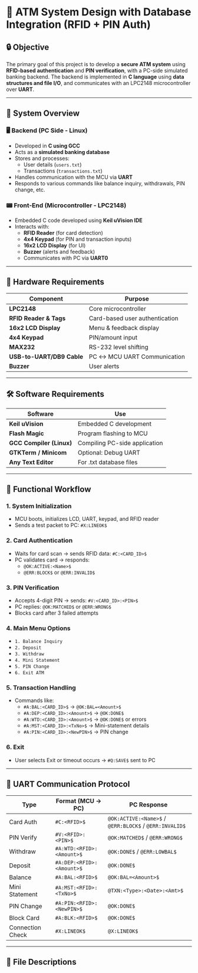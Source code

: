 # 🏧 ATM System Design with Database Integration (RFID + PIN Auth)

## 🔒 Objective
The primary goal of this project is to develop a **secure ATM system** using **RFID-based authentication** and **PIN verification**, with a PC-side simulated banking backend. The backend is implemented in **C language** using **data structures and file I/O**, and communicates with an LPC2148 microcontroller over **UART**.

---

## 🧩 System Overview

### 🖥️ Backend (PC Side - Linux)
- Developed in **C using GCC**
- Acts as a **simulated banking database**
- Stores and processes:
  - User details (`users.txt`)
  - Transactions (`transactions.txt`)
- Handles communication with the MCU via **UART**
- Responds to various commands like balance inquiry, withdrawals, PIN change, etc.

### 📟 Front-End (Microcontroller - LPC2148)
- Embedded C code developed using **Keil uVision IDE**
- Interacts with:
  - **RFID Reader** (for card detection)
  - **4x4 Keypad** (for PIN and transaction inputs)
  - **16x2 LCD Display** (for UI)
  - **Buzzer** (alerts and feedback)
  - Communicates with PC via **UART0**

---

## 🧰 Hardware Requirements

| Component | Purpose |
|----------|---------|
| **LPC2148** | Core microcontroller |
| **RFID Reader & Tags** | Card-based user authentication |
| **16x2 LCD Display** | Menu & feedback display |
| **4x4 Keypad** | PIN/amount input |
| **MAX232** | RS-232 level shifting |
| **USB-to-UART/DB9 Cable** | PC ↔ MCU UART Communication |
| **Buzzer** | User alerts |

---

## 🛠️ Software Requirements

| Software | Use |
|---------|-----|
| **Keil uVision** | Embedded C development |
| **Flash Magic** | Program flashing to MCU |
| **GCC Compiler (Linux)** | Compiling PC-side application |
| **GTKTerm / Minicom** | Optional: Debug UART |
| **Any Text Editor** | For .txt database files |

---

## 🧠 Functional Workflow

### 1. System Initialization
- MCU boots, initializes LCD, UART, keypad, and RFID reader
- Sends a test packet to PC: `#X:LINEOK$`

### 2. Card Authentication
- Waits for card scan → sends RFID data: `#C:<CARD_ID>$`
- PC validates card → responds:
  - `@OK:ACTIVE:<Name>$`
  - `@ERR:BLOCK$` or `@ERR:INVALID$`

### 3. PIN Verification
- Accepts 4-digit PIN → sends: `#V:<CARD_ID>:<PIN>$`
- PC replies: `@OK:MATCHED$` or `@ERR:WRONG$`
- Blocks card after 3 failed attempts

### 4. Main Menu Options
- `1. Balance Inquiry`
- `2. Deposit`
- `3. Withdraw`
- `4. Mini Statement`
- `5. PIN Change`
- `6. Exit ATM`

### 5. Transaction Handling
- Commands like:
  - `#A:BAL:<CARD_ID>$` → `@OK:BAL=<Amount>$`
  - `#A:DEP:<CARD_ID>:<Amount>$` → `@OK:DONE$`
  - `#A:WTD:<CARD_ID>:<Amount>$` → `@OK:DONE$` or errors
  - `#A:MST:<CARD_ID>:<TxNo>$` → Mini-statement details
  - `#A:PIN:<CARD_ID>:<NewPIN>$` → PIN change

### 6. Exit
- User selects Exit or timeout occurs → `#Q:SAVE$` sent to PC

---

## 📡 UART Communication Protocol

| Type | Format (MCU → PC) | PC Response |
|------|------------------|-------------|
| Card Auth | `#C:<RFID>$` | `@OK:ACTIVE:<Name>$` / `@ERR:BLOCK$` / `@ERR:INVALID$` |
| PIN Verify | `#V:<RFID>:<PIN>$` | `@OK:MATCHED$` / `@ERR:WRONG$` |
| Withdraw | `#A:WTD:<RFID>:<Amount>$` | `@OK:DONE$` / `@ERR:LOWBAL$` |
| Deposit | `#A:DEP:<RFID>:<Amount>$` | `@OK:DONE$` |
| Balance | `#A:BAL:<RFID>$` | `@OK:BAL=<Amount>$` |
| Mini Statement | `#A:MST:<RFID>:<TxNo>$` | `@TXN:<Type>:<Date>:<Amt>$` |
| PIN Change | `#A:PIN:<RFID>:<NewPIN>$` | `@OK:DONE$` |
| Block Card | `#A:BLK:<RFID>$` | `@OK:DONE$` |
| Connection Check | `#X:LINEOK$` | `@X:LINEOK$` |

---

## 🧾 File Descriptions


